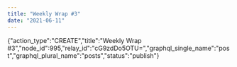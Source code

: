 ```yaml
---
title: "Weekly Wrap #3"
date: "2021-06-11"
---
```


{"action\_type":"CREATE","title":"Weekly Wrap #3","node\_id":995,"relay\_id":"cG9zdDo5OTU=","graphql\_single\_name":"post","graphql\_plural\_name":"posts","status":"publish"}
